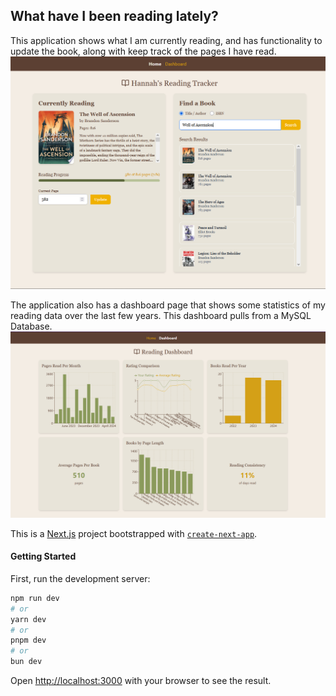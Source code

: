 ## What have I been reading lately?

This application shows what I am currently reading, and has functionality to update the book, along with keep track of the pages I have read. 
![alt text](https://github.com/Hannah-F426/my-reads-dashboard/blob/master/mainpage-ss.PNG "Main Page")

The application also has a dashboard page that shows some statistics of my reading data over the last few years. This dashboard pulls from a MySQL Database. 
![alt text](https://github.com/Hannah-F426/my-reads-dashboard/blob/master/dashpg-ss.PNG "Dashboard Page")

This is a [Next.js](https://nextjs.org) project bootstrapped with [`create-next-app`](https://nextjs.org/docs/app/api-reference/cli/create-next-app).

#### Getting Started

First, run the development server:

```bash
npm run dev
# or
yarn dev
# or
pnpm dev
# or
bun dev
```

Open [http://localhost:3000](http://localhost:3000) with your browser to see the result.

